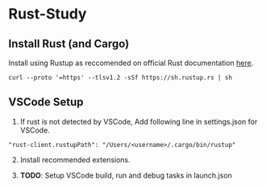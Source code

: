 # Rust-Study

## Install Rust (and Cargo)
Install using Rustup as reccomended on official Rust documentation [here](https://www.rust-lang.org/tools/install). 
```
curl --proto '=https' --tlsv1.2 -sSf https://sh.rustup.rs | sh
```

## VSCode Setup
1. If rust is not detected by VSCode, Add following line in settings.json for VSCode.
```
"rust-client.rustupPath": "/Users/<username>/.cargo/bin/rustup"
```

2. Install recommended extensions.

3. **TODO**: Setup VSCode build, run and debug tasks in launch.json
